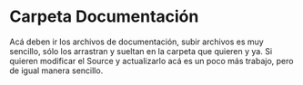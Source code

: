 # Carpeta Documentación

Acá deben ir los archivos de documentación, subir archivos es muy sencillo, sólo los arrastran y sueltan en la carpeta que quieren y ya. Si quieren modificar el Source y actualizarlo acá es un poco más trabajo, pero de igual manera sencillo.
